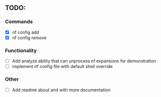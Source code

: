 ## TODO:
### Commands
- [x] nf config add
- [x] nf config remove
### Functionality
- [ ] Add analyze ability that can unprocess nf expansions for demonstration
- [ ] implement nf config file with default shell override
### Other
- [ ] Add readme about and with more documentation
